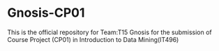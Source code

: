 # Gnosis-CP01
This is the official repository for Team:T15 Gnosis for the submission of Course Project (CP01) in Introduction to Data Mining(IT496)
